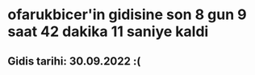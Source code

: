 # ofarukbicer'in gidisine son 8 gun 9 saat 42 dakika 11 saniye kaldi

## Gidis tarihi: 30.09.2022 :(